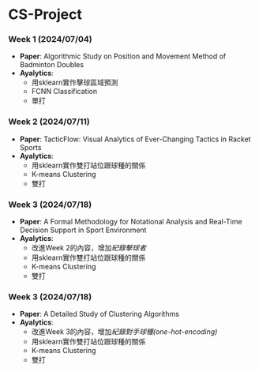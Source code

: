 # CS-Project

### Week 1 (2024/07/04)
* **Paper**: Algorithmic Study on Position and Movement Method of Badminton Doubles
* **Ayalytics**: 
    * 用sklearn實作擊球區域預測
    * FCNN Classification
    * 單打

### Week 2 (2024/07/11)
* **Paper**: TacticFlow: Visual Analytics of Ever-Changing Tactics in Racket Sports
* **Ayalytics**: 
    * 用sklearn實作雙打站位跟球種的關係
    * K-means Clustering
    * 雙打

### Week 3 (2024/07/18)
* **Paper**: A Formal Methodology for Notational Analysis and Real-Time Decision Support in Sport Environment
* **Ayalytics**: 
    * 改進Week 2的內容，增加*紀錄擊球者*
    * 用sklearn實作雙打站位跟球種的關係
    * K-means Clustering
    * 雙打

### Week 3 (2024/07/18)
* **Paper**: A Detailed Study of Clustering Algorithms
* **Ayalytics**: 
    * 改進Week 3的內容，增加*紀錄對手球種(one-hot-encoding)*
    * 用sklearn實作雙打站位跟球種的關係
    * K-means Clustering
    * 雙打
